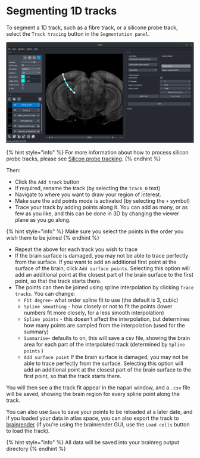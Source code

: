 # Segmenting 1D tracks

To segment a 1D track, such as a fibre track, or a silicone probe track, select the `Track tracing` button in the `Segmentation panel`.

![Segmenting a 1D track](../../.gitbook/assets/track_seg.png)

{% hint style="info" %}
For more information about how to process silicon probe tracks, please see [Silicon probe tracking](../applications/silicon-probe-tracking.md).
{% endhint %}

Then:

* Click the `Add track` button
* If required, rename the track \(by selecting the `track_0` text\)
* Navigate to where you want to draw your region of interest.
* Make sure the add points mode is activated \(by selecting the `+` symbol\)
* Trace your track by adding points along it. You can add as many, or as few as you like, and this can be done in 3D by changing the viewer plane as you go along.

{% hint style="info" %}
Make sure you select the points in the order you wish them to be joined
{% endhint %}

* Repeat the above for each track you wish to trace
* If the brain surface is damaged, you may not be able to trace perfectly from the surface. If you want to add an additional first point at the surface of the brain, click `Add surface points`. Selecting this option will add an additional point at the closest part of the brain surface to the first point, so that the track starts there.  
* The points can then be joined using spline interpolation by clicking `Trace tracks`. You can change:
  * `Fit degree`- what order spline fit to use \(the default is 3, cubic\)
  * `Spline smoothing` - how closely or not to fit the points \(lower numbers fit more closely, for a less smooth interpolation\)
  * `Spline points` - this doesn't affect the interpolation, but determines how many points are sampled from the interpolation \(used for the summary\)
  * `Summarise`- defaults to on, this will save a csv file, showing the brain area for each part of the interpolated track \(determined by `Spline points` \)
  * `Add surface point` If the brain surface is damaged, you may not be able to trace perfectly from the surface. Selecting this option will add an additional point at the closest part of the brain surface to the first point, so that the track starts there.

You will then see a the track fit appear in the napari window, and a `.csv` file will be saved, showing the brain region for every spline point along the track.

You can also use `Save` to save your points to be reloaded at a later date, and if you loaded your data in atlas space, you can also export the track to [brainrender](https://github.com/BrancoLab/brainrender) \(if you're using the brainrender GUI, use the `Load cells` button to load the track\).

{% hint style="info" %}
All data will be saved into your brainreg output directory
{% endhint %}

